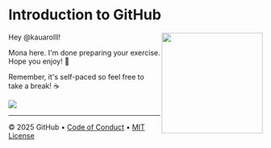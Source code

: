 # Introduction to GitHub

<img src="https://octodex.github.com/images/Professortocat_v2.png" align="right" height="200px" />

Hey @kauarolll!

Mona here. I'm done preparing your exercise. Hope you enjoy! 💚

Remember, it's self-paced so feel free to take a break! ☕️

[![](https://img.shields.io/badge/Go%20to%20Exercise-%E2%86%92-1f883d?style=for-the-badge&logo=github&labelColor=197935)](https://github.com/kauarolll/git-clone-https-github.com-HercoZauZau-Sistema-de-Gestao-de-Faltas/issues/1)

---

&copy; 2025 GitHub &bull; [Code of Conduct](https://www.contributor-covenant.org/version/2/1/code_of_conduct/code_of_conduct.md) &bull; [MIT License](https://gh.io/mit)

